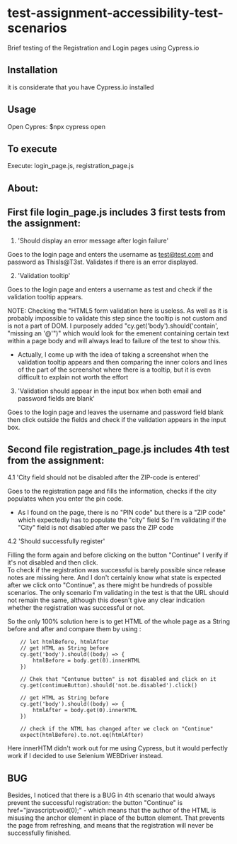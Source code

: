 # test-assignment-accessibility-test-scenarios
Brief testing of the Registration and Login pages using Cypress.io
## Installation
it is considerate that you have Cypress.io installed
## Usage
Open Cypres:  $npx cypress open
## To execute
Execute: login_page.js, registration_page.js
## About:

## First file login_page.js includes 3 first tests from the assignment:
1. 'Should display an error message after login failure' 

Goes to the login page and enters the username as test@test.com and
password as ThisIs@T3st. Validates if there is an error displayed.

2. 'Validation tooltip'

Goes to the login page and enters a username as test and check if the
validation tooltip appears.

NOTE: Checking the "HTML5 form validation here is useless.
As well as it is probably impossible to validate this step since the tooltip is not custom and is not a part of DOM. 
I purposely added "cy.get('body').should('contain', "missing an '@'")" which would look for the emenent containing certain text within a page body and will always lead to failure of the test to show this.
- Actually, I come up with the idea of taking a screenshot when the validation tooltip appears and then comparing the inner colors and lines of the part of the screenshot where there is a tooltip, but it is even difficult to explain not worth the effort

3. 'Validation should appear in the input box when both email and password fields are blank'

Goes to the login page and leaves the username and password field blank then click outside the fields and check if the validation appears in the input box.

## Second file registration_page.js includes 4th test from the assignment:
4.1 'City field should not be disabled after the ZIP-code is entered'

Goes to the registration page and fills the information, checks if the city populates when you enter the pin code.

- As I found on the page, there is no "PIN code" but there is a "ZIP code" which expectedly has to populate the "city" field
So I'm validating if the "City" field is not disabled after we pass the ZIP code 

4.2 'Should successfully register'

Filling the form again and before clicking on the button "Continue" I verify if it's not disabled and then click.  
To check if the registration was successful is barely possible since release notes are missing here.
And I don't certainly know what state is expected after we click onto "Continue", as there might be hundreds 
of possible scenarios. 
The only scenario I'm validating in the test is that the URL should not remain the same, although this doesn't give any clear indication whether the registration was successful or not. 

So the only 100% solution here is to get HTML of the whole page as a String before and after 
and compare them by using :

        // let htmlBefore, htmlAfter
        // get HTML as String before
        cy.get('body').should((body) => {
            htmlBefore = body.get(0).innerHTML
        })

        // Chek that "Contunue button" is not disabled and click on it 
        cy.get(contimueButton).should('not.be.disabled').click()

        // get HTML as String before
        cy.get('body').should((body) => {
            htmlAfter = body.get(0).innerHTML
        })

        // check if the NTML has changed after we clock on "Continue"
        expect(htmlBefore).to.not.eq(htmlAfter)
Here innerHTM didn't work out for me using Cypress, but it would perfectly work if I decided to use Selenium WEBDriver instead. 

## BUG
Besides, I noticed that there is a BUG in 4th scenario that would always prevent the successful registration: the button "Continue" is href="javascript:void(0);" - which means that the author of the HTML is misusing the anchor element in place of the button element. That prevents the page from refreshing, and means that the registration will never be successfully finished. 
 

